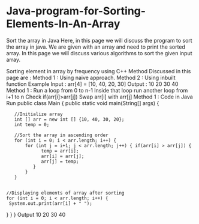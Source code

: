 # Java-program-for-Sorting-Elements-In-An-Array

Sort the array in Java
Here, in this page we will discuss the program to sort the array in java. We are given with an array and need to print the sorted array. In this page we will discuss various algorithms to sort the given input array.

Sorting element in array by frequency using C++
Method Discussed in this page are :
Method 1 : Using naive approach.
Method 2 : Using inbuilt function
Example
Input : arr[4] = [10, 40, 20, 30]
Output : 10 20 30 40
Method 1 :
Run a loop from 0 to n-1
Inside that loop run another loop from i+1 to n
Check if(arr[i]>arr[j])
Swap arr[i] with arr[j]
Method 1 : Code in Java
Run
public class Main { 
    public static void main(String[] args) { 

       //Initialize array 
       int [] arr = new int [] {10, 40, 30, 20}; 
       int temp = 0; 

       //Sort the array in ascending order 
       for (int i = 0; i < arr.length; i++) { 
           for (int j = i+1; j < arr.length; j++) { if(arr[i] > arr[j]) { 
                 temp = arr[i]; 
                 arr[i] = arr[j]; 
                 arr[j] = temp; 
              } 
           } 
       } 


    //Displaying elements of array after sorting 
    for (int i = 0; i < arr.length; i++) { 
     System.out.print(arr[i] + " "); 
   } 
  } 
}
Output
10 20 30 40
